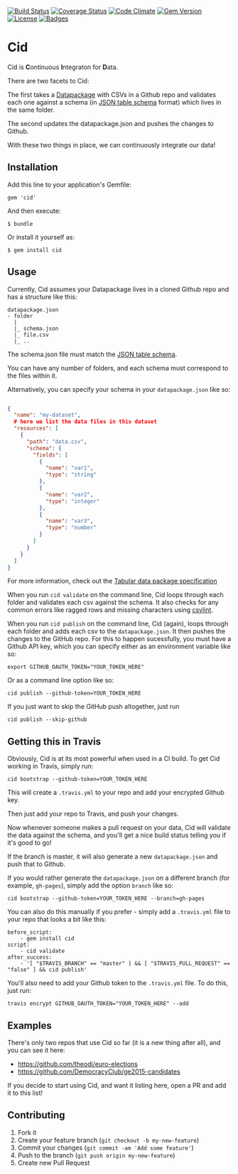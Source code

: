 [![Build Status](https://travis-ci.org/theodi/cid.svg)](https://travis-ci.org/theodi/cid)
[![Coverage Status](http://img.shields.io/coveralls/theodi/cid.svg)](https://coveralls.io/r/theodi/cid)
[![Code Climate](http://img.shields.io/codeclimate/github/theodi/cid.svg)](https://codeclimate.com/github/theodi/cid)
[![Gem Version](http://img.shields.io/gem/v/cid.svg)](https://rubygems.org/gems/cid)
[![License](http://img.shields.io/:license-mit-blue.svg)](http://theodi.mit-license.org)
[![Badges](http://img.shields.io/:badges-6/6-ff6799.svg)](https://github.com/badges/badgerbadgerbadger)

# Cid

Cid is **C**ontinuous **I**ntegraton for **D**ata.

There are two facets to Cid:

The first takes a [Datapackage](http://dataprotocols.org/data-packages/) with CSVs
in a Github repo and validates each one against a schema (in [JSON table schema](http://dataprotocols.org/json-table-schema/) format) which lives in the same folder.

The second updates the datapackage.json and pushes the changes to Github.

With these two things in place, we can continuously integrate our data!

## Installation

Add this line to your application's Gemfile:

    gem 'cid'

And then execute:

    $ bundle

Or install it yourself as:

    $ gem install cid

## Usage

Currently, Cid assumes your Datapackage lives in a cloned Github repo and has a structure like this:

```
datapackage.json
- folder
  |
  |_ schema.json
  |_ file.csv
  |_ ..
```

The schema.json file must match the [JSON table schema](http://dataprotocols.org/json-table-schema/).

You can have any number of folders, and each schema must correspond to the files within it.

Alternatively, you can specify your schema in your `datapackage.json` like so:

```JSON

{
  "name": "my-dataset",
  # here we list the data files in this dataset
  "resources": [
    {
      "path": "data.csv",
      "schema": {
        "fields": [
          {
            "name": "var1",
            "type": "string"
          },
          {
            "name": "var2",
            "type": "integer"
          },
          {
            "name": "var3",
            "type": "number"
          }
        ]
      }
    }
  ]
}

```

For more information, check out the [Tabular data package specification](http://dataprotocols.org/tabular-data-package/)

When you run `cid validate` on the command line, Cid loops through each folder and validates each csv against the schema. It also checks for any common errors like ragged rows and missing characters using [csvlint](https://github.com/theodi/csvlint.rb).

When you run `cid publish` on the command line, Cid (again), loops through each folder and adds each csv to the `datapackage.json`. It then pushes the changes to the GitHub repo. For this to happen sucessfully, you must have a Github API key, which you can specify either as an environment variable like so:

	export GITHUB_OAUTH_TOKEN="YOUR_TOKEN_HERE"

Or as a command line option like so:

	cid publish --github-token=YOUR_TOKEN_HERE

If you just want to skip the GitHub push altogether, just run

	cid publish --skip-github

## Getting this in Travis

Obviously, Cid is at its most powerful when used in a CI build. To get Cid working in Travis, simply run:

  	cid bootstrap --github-token=YOUR_TOKEN_HERE

This will create a `.travis.yml` to your repo and add your encrypted Github key.

Then just add your repo to Travis, and push your changes.

Now whenever someone makes a pull request on your data, Cid will validate the
data against the schema, and you'll get a nice build status telling you if it's good to go!

If the branch is master, it will also generate a new `datapackage.json` and push that to Github.

If you would rather generate the `datapackage.json` on a different branch (for example, `gh-pages`),
simply add the option `branch` like so:

  	cid bootstrap --github-token=YOUR_TOKEN_HERE --branch=gh-pages

You can also do this manually if you prefer - simply add a `.travis.yml` file to your repo
that looks a bit like this:

	before_script:
		- gem install cid
	script:
		- cid validate
	after_success:
		- '[ "$TRAVIS_BRANCH" == "master" ] && [ "$TRAVIS_PULL_REQUEST" == "false" ] && cid publish'

You'll also need to add your Github token to the `.travis.yml` file. To do this, just run:

	travis encrypt GITHUB_OAUTH_TOKEN="YOUR_TOKEN_HERE" --add

## Examples

There's only two repos that use Cid so far (it is a new thing after all), and you can see it here:

* https://github.com/theodi/euro-elections
* https://github.com/DemocracyClub/ge2015-candidates

If you decide to start using Cid, and want it listing here, open a PR and add it to this list!

## Contributing

1. Fork it
2. Create your feature branch (`git checkout -b my-new-feature`)
3. Commit your changes (`git commit -am 'Add some feature'`)
4. Push to the branch (`git push origin my-new-feature`)
5. Create new Pull Request
